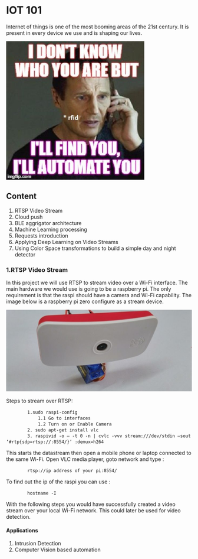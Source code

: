 # IOT 101
Internet of things is one of the most booming areas of the 21st century. It is present in every device we use and is shaping our lives.

![Screenshot](imgs/img1.jpg)

## Content
1. RTSP Video Stream
2. Cloud push
3. BLE aggrigator architecture
4. Machine Learning processing
5. Requests introduction
6. Applying Deep Learning on Video Streams
7. Using Color Space transformations to build a simple day and night detector

### 1.RTSP Video Stream
In this project we will use RTSP to stream video over a Wi-Fi interface. The main hardware we would use is going to be a raspberry pi. The only requirement is that the raspi should have a camera and Wi-Fi capability. The image below is a raspberry pi zero configure as a stream device.

![Screenshot](imgs/raspi_stream.jpg)

Steps to stream over RTSP:

            1.sudo raspi-config
                1.1 Go to interfaces
                1.2 Turn on or Enable Camera
            2. sudo apt-get install vlc
            3. raspivid -o – -t 0 -n | cvlc -vvv stream:///dev/stdin –sout ‘#rtp{sdp=rtsp://:8554/}’ :demux=h264

This starts the datastream then open a mobile phone or laptop connected to the same Wi-Fi. Open VLC media player, goto network and type :

            rtsp://ip address of your pi:8554/
                        
To find out the ip of the raspi you can use :

            hostname -I

With the following steps you would have successfully created a video stream over your local Wi-Fi network. This could later be used for video detection.

#### Applications
1. Intrusion Detection
2. Computer Vision based automation

